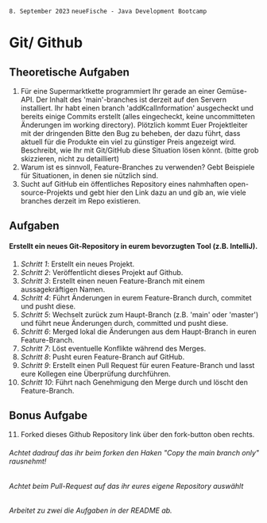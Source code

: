 `8. September 2023` `neueFische - Java Development Bootcamp`
# Git/ Github

## Theoretische Aufgaben
1. Für eine Supermarktkette programmiert Ihr gerade an einer Gemüse-API. Der Inhalt des 'main'-branches ist derzeit auf den Servern installiert. Ihr habt einen branch 'addKcalInformation' ausgecheckt und bereits einige Commits erstellt (alles eingecheckt, keine uncommitteten Änderungen im working directory). Plötzlich kommt Euer Projektleiter mit der dringenden Bitte den Bug zu beheben, der dazu führt, dass aktuell für die Produkte ein viel zu günstiger Preis angezeigt wird. Beschreibt, wie Ihr mit Git/GitHub diese Situation lösen könnt. (bitte grob skizzieren, nicht zu detailliert)
2. Warum ist es sinnvoll, Feature-Branches zu verwenden? Gebt Beispiele für Situationen, in denen sie nützlich sind.
3. Sucht auf GitHub ein öffentliches Repository eines nahmhaften open-source-Projekts und gebt hier den Link dazu an und gib an, wie viele branches derzeit im Repo existieren.

## Aufgaben
#### Erstellt ein neues Git-Repository in eurem bevorzugten Tool (z.B. IntelliJ).
1. _Schritt 1_: Erstellt ein neues Projekt.
2. _Schritt 2_: Veröffentlicht dieses Projekt auf Github.
3. _Schritt 3_: Erstellt einen neuen Feature-Branch mit einem aussagekräftigen Namen.
4. _Schritt 4_: Führt Änderungen in eurem Feature-Branch durch, commitet und pusht diese.
5. _Schritt 5_: Wechselt zurück zum Haupt-Branch (z.B. 'main' oder 'master') und führt neue Änderungen durch, committed und pusht diese.
6. _Schritt 6_: Merged lokal die Änderungen aus dem Haupt-Branch in euren Feature-Branch.
7. _Schritt 7_: Löst eventuelle Konflikte während des Merges.
8. _Schritt 8_: Pusht euren Feature-Branch auf GitHub.
9. _Schritt 9_: Erstellt einen Pull Request für euren Feature-Branch und lasst eure Kollegen eine Überprüfung durchführen.
10. _Schritt 10_: Führt nach Genehmigung den Merge durch und löscht den Feature-Branch.

## Bonus Aufgabe
11. Forked dieses Github Repository link über den fork-button oben rechts.
###### Achtet dadrauf das ihr beim forken den Haken "Copy the main branch only" rausnehmt!
###### Achtet beim Pull-Request auf das ihr eures eigene Repository auswählt
###### Arbeitet zu zwei die Aufgaben in der README ab.

